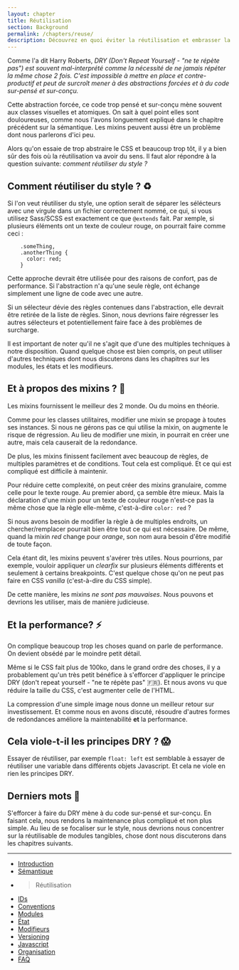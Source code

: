 ```yaml
---
layout: chapter
title: Réutilisation
section: Background
permalink: /chapters/reuse/
description: Découvrez en quoi éviter la réutilisation et embrasser la répétition rend la maintenance plus simple.
---
```


Comme l'a dit Harry Roberts, *DRY (Don't Repeat Yourself - "ne te répète pas")  est souvent mal-interprété comme la nécessité de ne jamais répéter la même chose 2 fois. C'est impossible à mettre en place et contre-productif et peut de surcroît mener à des abstractions forcées et à du code sur-pensé et sur-conçu.*

Cette abstraction forcée, ce code trop pensé et sur-conçu mène souvent aux classes visuelles et atomiques. On sait à quel point elles sont douloureuses, comme nous l'avons longuement expliqué dans le chapitre précédent sur la sémantique. Les mixins peuvent aussi être un problème dont nous parlerons d'ici peu.

Alors qu'on essaie de trop abstraire le CSS et beaucoup trop tôt, il y a bien sûr des fois où la réutilisation va avoir du sens. Il faut alor répondre à la question suivante: *comment réutiliser du style ?*

## Comment réutiliser du style ? :recycle:

Si l'on veut réutiliser du style, une option serait de séparer les sélécteurs avec une virgule dans un fichier correctement nommé, ce qui, si vous utilisez Sass/SCSS est exactement ce que `@extends` fait. Par xemple, si plusieurs éléments ont un texte de couleur rouge, on pourrait faire comme ceci :

```
	.someThing,
	.anotherThing {
	  color: red;
	}
```

Cette approche devrait être utilisée pour des raisons de confort, pas de performance. Si l'abstraction n'a qu'une seule règle, ont échange simplement une ligne de code avec une autre.

Si un sélecteur dévie des règles contenues dans l'abstraction, elle devrait être retirée de la liste de règles. Sinon, nous devrions faire régresser les autres sélecteurs et potentiellement faire face à des problèmes de surcharge.

Il est important de noter qu'il ne s'agit que d'une des multiples techniques à notre disposition. Quand quelque chose est bien compris, on peut utiliser d'autres techniques dont nous discuterons dans les chapitres sur les modules, les états et les modifieurs.

## Et à propos des mixins ? :art:

Les mixins fournissent le meilleur des 2 monde. Ou du moins en théorie.

Comme pour les classes utilitaires, modifier une mixin se propage à toutes ses instances. Si nous ne gérons pas ce qui utilise la mixin, on augmente le risque de régression. Au lieu de modifier une mixin, in pourrait en créer une autre, mais cela causerait de la redondance.


De plus, les mixins finissent facilement avec beaucoup de règles, de multiples paramètres et de conditions. Tout cela est compliqué. Et ce qui est compliqué est difficile à maintenir.

Pour réduire cette complexité, on peut créer des mixins granulaire, comme celle pour le texte rouge. Au premier abord, ça semble être mieux. Mais la déclaration d'une mixin pour un texte de couleur rouge n'est-ce pas la même chose que la règle elle-même, c'est-à-dire `color: red` ?

Si nous avons besoin de modifier la règle à de multiples endroits, un chercher/remplacer pourrait bien être tout ce qui est nécessaire. De même, quand la mixin *red* change pour *orange*, son nom aura besoin d'être modifié de toute façon.

Cela étant dit, les mixins peuvent s'avérer très utiles. Nous pourrions, par exemple, vouloir appliquer un *clearfix* sur plusieurs éléments différents et seulement à certains breakpoints. C'est quelque chose qu'on ne peut pas faire en CSS *vanilla* (c'est-à-dire du CSS simple).

De cette manière, les mixins *ne sont pas mauvaises*. Nous pouvons et devrions les utiliser, mais de manière judicieuse.

## Et la performance? :zap:

On complique beaucoup trop les choses quand on parle de performance. On devient obsédé par le moindre petit détail.

Même si le CSS fait plus de 100ko, dans le grand ordre des choses, il y a probablement qu'un très petit bénéfice à s'efforcer d'appliquer le principe DRY (don't repeat yourself - "ne te répète pas" :fr:). Et nous avons vu que réduire la taille du CSS, c'est augmenter celle de l'HTML.

La compression d'une simple image nous donne un meilleur retour sur investissement. Et comme nous en avons discuté, résoudre d'autres formes de redondances améliore la maintenabilité __et__ la performance.

## Cela viole-t-il les principes DRY ? :scream:

Essayer de réutiliser, par exemple `float: left` est semblable à essayer de réutiliser une variable dans différents objets Javascript. Et cela ne viole en rien les principes DRY.

## Derniers mots :checkered_flag:

S'efforcer à faire du DRY mène à du code sur-pensé et sur-conçu. En faisant cela, nous rendons la maintenance plus compliqué et non plus simple. Au lieu de se focaliser sur le style, nous devrions nous concentrer sur la réutilisable de modules tangibles, chose dont nous discuterons dans les chapitres suivants.

---
* [Introduction](https://github.com/naomiHauret/maintainablecss.com/blob/gh-pages/_chapters/01-introduction.md)
* [Sémantique](https://github.com/naomiHauret/maintainablecss.com/blob/gh-pages/_chapters/02-semantics.md)
* > Réutilisation
* [IDs](https://github.com/naomiHauret/maintainablecss.com/blob/gh-pages/_chapters/04-ids.md)
* [Conventions](https://github.com/naomiHauret/maintainablecss.com/blob/gh-pages/_chapters/05-conventions.md)
* [Modules](https://github.com/naomiHauret/maintainablecss.com/blob/gh-pages/_chapters/06-modules.md)
* [État](https://github.com/naomiHauret/maintainablecss.com/blob/gh-pages/_chapters/07-state.md)
* [Modifieurs](https://github.com/naomiHauret/maintainablecss.com/blob/gh-pages/_chapters/08-modifiers.md)
* [Versioning](https://github.com/naomiHauret/maintainablecss.com/blob/gh-pages/_chapters/09-versioning.md)
* [Javascript](https://github.com/naomiHauret/maintainablecss.com/blob/gh-pages/_chapters/10-javascript.md)
* [Organisation](https://github.com/naomiHauret/maintainablecss.com/blob/gh-pages/_chapters/11-organisation.md)
* [FAQ](https://github.com/naomiHauret/maintainablecss.com/blob/gh-pages/_chapters/12-faq.md)
